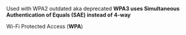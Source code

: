 Used with WPA2 outdated aka deprecated
**WPA3 uses Simultaneous Authentication of Equals (SAE) instead of 4-way**

Wi-Fi Protected Access (**WPA**)